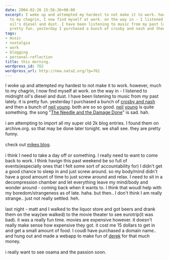 ```yaml
---
date: 2004-02-26 15:56:26+00:00
excerpt: I woke up and attempted my hardest to not make it to work. however, much
  to my chagrin, I now find myself at work. on the way in - I listened to midnight
  oil's diesel and dust. I have been listening to music from my past lately. it is
  pretty fun. yesterday I purchased a bunch of crosby and nash and then a b...
tags:
- music
- nostalgia
- work
- blogging
- personal-reflection
title: this morning.
wordpress_id: 762
wordpress_url: http://new.nata2.org/?p=762
---
```


I woke up and attempted my hardest to not make it to work. however, much to my chagrin, I now find myself at work. on the way in - I listened to midnight oil's diesel and dust. I have been listening to music from my past lately. it is pretty fun. yesterday I purchased a bunch of <a href="http://phobos.apple.com/WebObjects/MZStore.woa/wa/viewArtist?artistId=26435">crosby and nash</a> and then a bunch of <a href="http://phobos.apple.com/WebObjects/MZStore.woa/wa/viewArtist?artistId=147370">neil young</a>. both are so so good. <a href="http://phobos.apple.com/WebObjects/MZStore.woa/wa/viewAlbum?playlistId=614915">neil</a> <a href="http://phobos.apple.com/WebObjects/MZStore.woa/wa/viewAlbum?playlistId=614991">young</a> is quite something. the song "<a href="http://phobos.apple.com/WebObjects/MZStore.woa/wa/viewAlbum?playlistId=614915&selectedItemId=614889">The Needle and the Damage Done</a>" is sad. hah. <br/><br/>i am attempting to import all my super old 2k blog entries. I found them on archive.org. so that may be done later tonight. we shall see. they are pretty funny. <br/><br/>check out <a href="http://www.proxientunit.com/">mikes blog</a>.<br/><br/>i think I need to take a day off or something. I really need to want to come back to work. I think havign this past weekend be so full of events(especially ones that I felt some sort of accountability for) I didn't get a good chance to sleep in and just screw around. so my body/mind didn't have a good amount of time to just screw around and relax. I need to sit in a decompression chamber and let everything leave my mind/body and wonder around - coming back when it wants to. I think that woudl help with my boredom/strangeness as of late. haha. but then.. I don't think I am really strange.. just not really settled. heh. <br/><br/>last night - matt and I walked to the liquor store and got beers and drank them on the way(we walked) to the movie theater to see eurotrip(it was bad). it was a really fun time. movies are expensive however. it doesn't really make sense how expensive they got. it cost me 15 dollars to get in and get a small amount of food. I coudl have purchased a domain name.. and hung out and made a webapp to make fun of <a href="http://derek.broox.com">derek</a> for that much money. <br/><br/>i really want to see osama and the passion soon.
